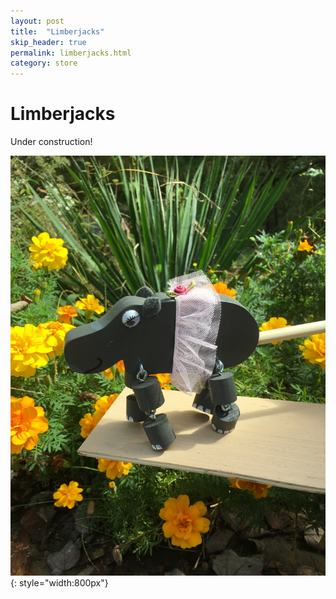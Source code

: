 ```yaml
---
layout: post
title:  "Limberjacks"
skip_header: true
permalink: limberjacks.html
category: store
---
```


# Limberjacks

Under construction!

![Here's a picture of Fiona](assets/images/FIONA.jpg){: style="width:800px"}
